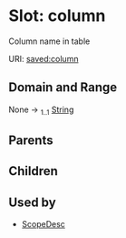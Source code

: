 
# Slot: column


Column name in table

URI: [saved:column](https://marine.gov.scot/metadata/saved/schema/column)


## Domain and Range

None &#8594;  <sub>1..1</sub> [String](types/String.md)

## Parents


## Children


## Used by

 * [ScopeDesc](ScopeDesc.md)
